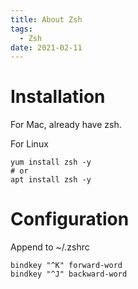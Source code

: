 ```yaml
---
title: About Zsh
tags:
  - Zsh
date: 2021-02-11
---
```


# Installation
For Mac, already have zsh.

For Linux
```
yum install zsh -y
# or
apt install zsh -y
```

<!-- more -->

# Configuration
Append to ~/.zshrc
```
bindkey "^K" forward-word
bindkey "^J" backward-word
```